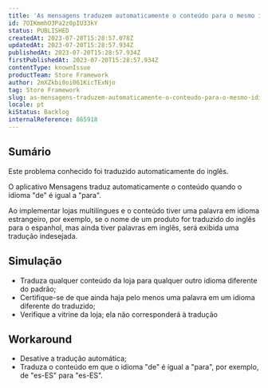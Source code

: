 ```yaml
---
title: 'As mensagens traduzem automaticamente o conteúdo para o mesmo idioma (quando "de" é igual a "para")'
id: 7OIKmmhO3Pa2z0pIU33kY
status: PUBLISHED
createdAt: 2023-07-20T15:28:57.078Z
updatedAt: 2023-07-20T15:28:57.934Z
publishedAt: 2023-07-20T15:28:57.934Z
firstPublishedAt: 2023-07-20T15:28:57.934Z
contentType: knownIssue
productTeam: Store Framework
author: 2mXZkbi0oi061KicTExNjo
tag: Store Framework
slug: as-mensagens-traduzem-automaticamente-o-conteudo-para-o-mesmo-idioma-quando-de-e-igual-a-para
locale: pt
kiStatus: Backlog
internalReference: 865918
---
```


## Sumário

<div class="alert alert-info">
  <p>Este problema conhecido foi traduzido automaticamente do inglês.</p>
</div>


O aplicativo Mensagens traduz automaticamente o conteúdo quando o idioma "de" é igual a "para".

Ao implementar lojas multilíngues e o conteúdo tiver uma palavra em idioma estrangeiro, por exemplo, se o nome de um produto for traduzido do inglês para o espanhol, mas ainda tiver palavras em inglês, será exibida uma tradução indesejada.

## Simulação



- Traduza qualquer conteúdo da loja para qualquer outro idioma diferente do padrão;
- Certifique-se de que ainda haja pelo menos uma palavra em um idioma diferente do traduzido;
- Verifique a vitrine da loja; ela não corresponderá à tradução

## Workaround



- Desative a tradução automática;
- Traduza o conteúdo em que o idioma "de" é igual a "para", por exemplo, de "es-ES" para "es-ES".



